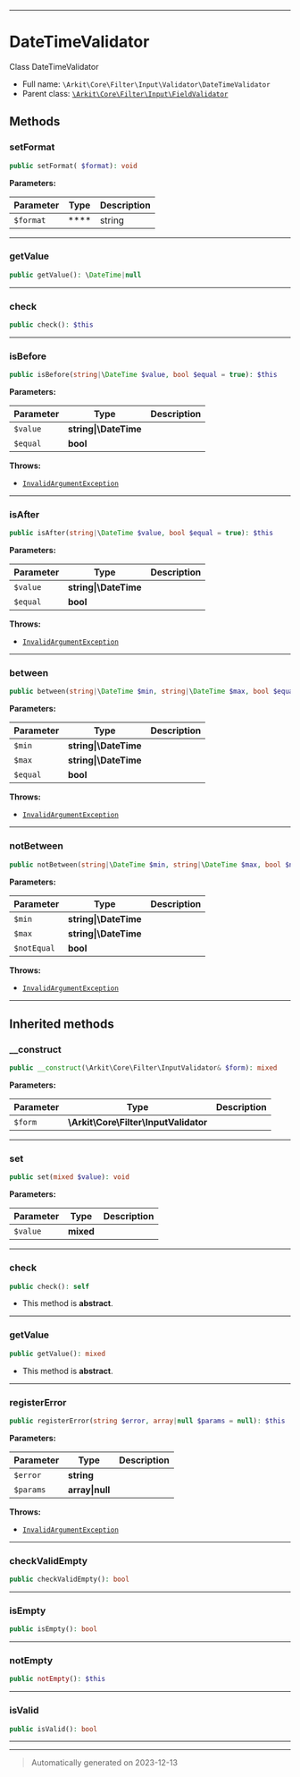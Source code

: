 ***

# DateTimeValidator

Class DateTimeValidator



* Full name: `\Arkit\Core\Filter\Input\Validator\DateTimeValidator`
* Parent class: [`\Arkit\Core\Filter\Input\FieldValidator`](../FieldValidator.md)




## Methods


### setFormat



```php
public setFormat( $format): void
```








**Parameters:**

| Parameter | Type | Description |
|-----------|------|-------------|
| `$format` | **** | string |





***

### getValue



```php
public getValue(): \DateTime|null
```












***

### check



```php
public check(): $this
```












***

### isBefore



```php
public isBefore(string|\DateTime $value, bool $equal = true): $this
```








**Parameters:**

| Parameter | Type | Description |
|-----------|------|-------------|
| `$value` | **string&#124;\DateTime** |  |
| `$equal` | **bool** |  |




**Throws:**

- [`InvalidArgumentException`](../../../../../InvalidArgumentException.md)



***

### isAfter



```php
public isAfter(string|\DateTime $value, bool $equal = true): $this
```








**Parameters:**

| Parameter | Type | Description |
|-----------|------|-------------|
| `$value` | **string&#124;\DateTime** |  |
| `$equal` | **bool** |  |




**Throws:**

- [`InvalidArgumentException`](../../../../../InvalidArgumentException.md)



***

### between



```php
public between(string|\DateTime $min, string|\DateTime $max, bool $equal = true): $this
```








**Parameters:**

| Parameter | Type | Description |
|-----------|------|-------------|
| `$min` | **string&#124;\DateTime** |  |
| `$max` | **string&#124;\DateTime** |  |
| `$equal` | **bool** |  |




**Throws:**

- [`InvalidArgumentException`](../../../../../InvalidArgumentException.md)



***

### notBetween



```php
public notBetween(string|\DateTime $min, string|\DateTime $max, bool $notEqual = true): $this
```








**Parameters:**

| Parameter | Type | Description |
|-----------|------|-------------|
| `$min` | **string&#124;\DateTime** |  |
| `$max` | **string&#124;\DateTime** |  |
| `$notEqual` | **bool** |  |




**Throws:**

- [`InvalidArgumentException`](../../../../../InvalidArgumentException.md)



***


## Inherited methods


### __construct



```php
public __construct(\Arkit\Core\Filter\InputValidator& $form): mixed
```








**Parameters:**

| Parameter | Type | Description |
|-----------|------|-------------|
| `$form` | **\Arkit\Core\Filter\InputValidator** |  |





***

### set



```php
public set(mixed $value): void
```








**Parameters:**

| Parameter | Type | Description |
|-----------|------|-------------|
| `$value` | **mixed** |  |





***

### check



```php
public check(): self
```




* This method is **abstract**.







***

### getValue



```php
public getValue(): mixed
```




* This method is **abstract**.







***

### registerError



```php
public registerError(string $error, array|null $params = null): $this
```








**Parameters:**

| Parameter | Type | Description |
|-----------|------|-------------|
| `$error` | **string** |  |
| `$params` | **array&#124;null** |  |




**Throws:**

- [`InvalidArgumentException`](../../../../../InvalidArgumentException.md)



***

### checkValidEmpty



```php
public checkValidEmpty(): bool
```












***

### isEmpty



```php
public isEmpty(): bool
```












***

### notEmpty



```php
public notEmpty(): $this
```












***

### isValid



```php
public isValid(): bool
```












***


***
> Automatically generated on 2023-12-13
